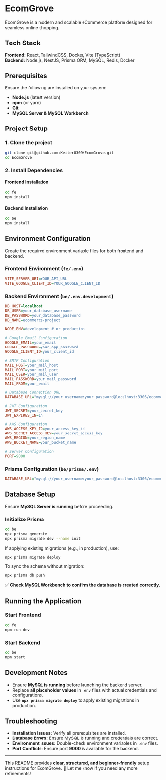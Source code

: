 # EcomGrove

EcomGrove is a modern and scalable eCommerce platform designed for seamless online shopping.

## Tech Stack

**Frontend:** React, TailwindCSS, Docker, Vite (TypeScript)  
**Backend:** Node.js, NestJS, Prisma ORM, MySQL, Redis, Docker  

## Prerequisites

Ensure the following are installed on your system:

- **Node.js** (latest version)
- **npm** (or yarn)
- **Git**
- **MySQL Server & MySQL Workbench**

## Project Setup

### 1. Clone the project
```bash
git clone git@github.com:Keiter0309/EcomGrove.git
cd EcomGrove
```

### 2. Install Dependencies

#### **Frontend Installation**
```bash
cd fe
npm install
```

#### **Backend Installation**
```bash
cd be
npm install
```

## Environment Configuration

Create the required environment variable files for both frontend and backend.

### **Frontend Environment (`fe/.env`)**
```ini
VITE_SERVER_URI=YOUR_API_URL
VITE_GOOGLE_CLIENT_ID=YOUR_GOOGLE_CLIENT_ID
```

### **Backend Environment (`be/.env.development`)**
```ini
DB_HOST=localhost
DB_USER=your_database_username
DB_PASSWORD=your_database_password
DB_NAME=ecommerce-project

NODE_ENV=development # or production

# Google Email Configuration
GOOGLE_EMAIL=your_email
GOOGLE_PASSWORD=your_app_password
GOOGLE_CLIENT_ID=your_client_id

# SMTP Configuration
MAIL_HOST=your_mail_host
MAIL_PORT=your_mail_port
MAIL_USER=your_mail_user
MAIL_PASSWORD=your_mail_password
MAIL_FROM=your_email

# Database Connection URL
DATABASE_URL="mysql://your_username:your_password@localhost:3306/ecommerce-project"

# JWT Configuration
JWT_SECRET=your_secret_key
JWT_EXPIRES_IN=1h

# AWS Configuration
AWS_ACCESS_KEY_ID=your_access_key_id
AWS_SECRET_ACCESS_KEY=your_secret_access_key
AWS_REGION=your_region_name
AWS_BUCKET_NAME=your_bucket_name

# Server Configuration
PORT=9000
```

### **Prisma Configuration (`be/prisma/.env`)**
```ini
DATABASE_URL="mysql://your_username:your_password@localhost:3306/ecommerce-project"
```

## Database Setup

Ensure **MySQL Server is running** before proceeding.

### **Initialize Prisma**
```bash
cd be
npx prisma generate
npx prisma migrate dev --name init
```

If applying existing migrations (e.g., in production), use:
```bash
npx prisma migrate deploy
```

To sync the schema without migration:
```bash
npx prisma db push
```

✅ **Check MySQL Workbench to confirm the database is created correctly.**  

## Running the Application

### **Start Frontend**
```bash
cd fe
npm run dev
```

### **Start Backend**
```bash
cd be
npm start
```

## Development Notes

- Ensure **MySQL is running** before launching the backend server.
- Replace **all placeholder values** in `.env` files with actual credentials and configurations.
- Use **`npx prisma migrate deploy`** to apply existing migrations in production.

## Troubleshooting

- **Installation Issues:** Verify all prerequisites are installed.
- **Database Errors:** Ensure MySQL is running and credentials are correct.
- **Environment Issues:** Double-check environment variables in `.env` files.
- **Port Conflicts:** Ensure port **9000** is available for the backend.

---

This README provides **clear, structured, and beginner-friendly** setup instructions for EcomGrove. 🚀 Let me know if you need any more refinements!

